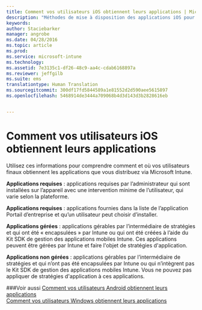 ```yaml
---
title: Comment vos utilisateurs iOS obtiennent leurs applications | Microsoft Intune
description: "Méthodes de mise à disposition des applications iOS pour les utilisateurs finaux"
keywords: 
author: Staciebarker
manager: angrobe
ms.date: 04/28/2016
ms.topic: article
ms.prod: 
ms.service: microsoft-intune
ms.technology: 
ms.assetid: 7e3135c1-df26-48c9-aa4c-cdab6168897a
ms.reviewer: jeffgilb
ms.suite: ems
translationtype: Human Translation
ms.sourcegitcommit: 300df17fd5844589a1e81552d2d590aee5615897
ms.openlocfilehash: 5468914de3444a709068b4d3d143d3b2828616eb


---
```



# Comment vos utilisateurs iOS obtiennent leurs applications

Utilisez ces informations pour comprendre comment et où vos utilisateurs finaux obtiennent les applications que vous distribuez via Microsoft Intune.

**Applications requises** : applications requises par l’administrateur qui sont installées sur l’appareil avec une intervention minime de l’utilisateur, qui varie selon la plateforme.

**Applications requises** : applications fournies dans la liste de l’application Portail d’entreprise et qu’un utilisateur peut choisir d’installer.

**Applications gérées** : applications gérables par l’intermédiaire de stratégies et qui ont été « encapsulées » par Intune ou qui ont été créées à l’aide du Kit SDK de gestion des applications mobiles Intune. Ces applications peuvent être gérées par Intune et faire l'objet de stratégies d'application.

**Applications non gérées** : applications gérables par l’intermédiaire de stratégies et qui n’ont pas été encapsulées par Intune ou qui n’intègrent pas le Kit SDK de gestion des applications mobiles Intune. Vous ne pouvez pas appliquer de stratégies d'application à ces applications.

###Voir aussi
[Comment vos utilisateurs Android obtiennent leurs applications](how-your-android-users-get-their-apps.md)</br>
[Comment vos utilisateurs Windows obtiennent leurs applications](how-your-windows-users-get-their-apps.md)



<!--HONumber=Jul16_HO4-->


